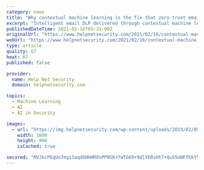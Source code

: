 ```yaml
---
category: news
title: "Why contextual machine learning is the fix that zero-trust email security needs"
excerpt: "Intelligent email DLP delivered through contextual machine learning is able to understand an individual user’s behavior and relationships."
publishedDateTime: 2021-02-16T05:31:00Z
originalUrl: "https://www.helpnetsecurity.com/2021/02/16/contextual-machine-learning/"
webUrl: "https://www.helpnetsecurity.com/2021/02/16/contextual-machine-learning/"
type: article
quality: 67
heat: 67
published: false

provider:
  name: Help Net Security
  domain: helpnetsecurity.com

topics:
  - Machine Learning
  - AI
  - AI in Security

images:
  - url: "https://img.helpnetsecurity.com/wp-content/uploads/2019/02/09095247/zero.jpg"
    width: 1600
    height: 900
    isCached: true

secured: "MVJkcPEqUx7mgi3aqd6HHHROsPPNSK+TwTG69+9dlYbRsHt7+Qu55oWFfKkY5uJldHGC5VrVAdsam9mYYPKscfTQyU8iSaDwwCIaEU7ZTXbWpBhPDtZqqPZ3uLfZ0R/rKzqdexUd9g4nCjoB6oU6vopgfjjnUA4Dd02mYxmOsk5c6tzr6O7/EenlMN0TfUsBB4fJlS1/uLzUp7ihSTPegp6iHfFtUwvPDHs7SYUabB2YBT4gISuv+qvIMsiGEqovaEYjVWRSpGzZ6T4kDqhXKlu6Uek/OGE6owpMoUlLICxF8cWJw2Pwe84zWLmlcniESK90mikxSJPAPWEN7+2yE5uaguDoydqu5qrivUi91pQ=;eU76SZKrypPLnT5s2dLhmg=="
---
```


